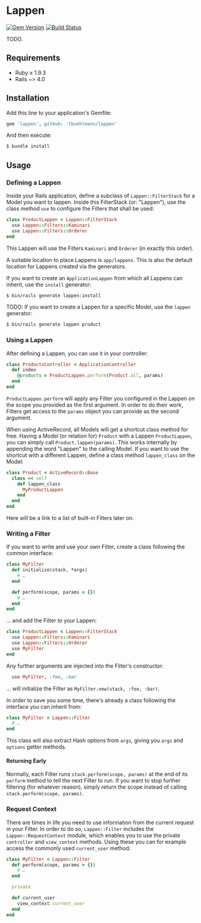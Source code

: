 # Lappen

[![Gem Version](https://badge.fury.io/rb/lappen.svg)](http://badge.fury.io/rb/lappen) [![Build Status](https://travis-ci.org/tbuehlmann/lappen.svg?branch=master)](https://travis-ci.org/tbuehlmann/lappen)

TODO.

## Requirements

- Ruby ≥ 1.9.3
- Rails ~> 4.0

## Installation

Add this line to your application's Gemfile:

```ruby
gem 'lappen', github: 'tbuehlmann/lappen'
```

And then execute:

```sh
$ bundle install
```

## Usage

### Defining a Lappen

Inside your Rails application, define a subclass of `Lappen::FilterStack` for a Model you want to lappen. Inside this FilterStack (or: "Lappen"), use the class method `use` to configure the Filters that shall be used:

```ruby
class ProductLappen < Lappen::FilterStack
  use Lappen::Filters::Kaminari
  use Lappen::Filters::Orderer
end
```

This Lappen will use the Filters `Kaminari` and `Orderer` (in exactly this order).

A suitable location to place Lappens is `app/lappens`. This is also the default location for Lappens created via the generators.

If you want to create an `ApplicationLappen` from which all Lappens can inherit, use the `install` generator:

```sh
$ bin/rails generate lappen:install
```

TODO: If you want to create a Lappen for a specific Model, use the `lappen` generator:

```sh
$ bin/rails generate lappen product
```

### Using a Lappen

After defining a Lappen, you can use it in your controller:

```ruby
class ProductsController < ApplicationController
  def index
    @products = ProductLappen.perform(Product.all, params)
  end
end
```

`ProductLappen.perform` will apply any Filter you configured in the Lappen on the scope you provided as the first argument. In order to do their work, Filters get access to the `params` object you can provide as the second argument.

When using ActiveRecord, all Models will get a shortcut class method for free. Having a Model (or relation for) `Product` with a Lappen `ProductLappen`, you can simply call `Product.lappen(params)`. This works internally by appending the word "Lappen" to the calling Model. If you want to use the shortcut with a different Lappen, define a class method `lappen_class` on the Model:

```ruby
class Product < ActiveRecord::Base
  class << self
    def lappen_class
      MyProductLappen
    end
  end
end
```

Here will be a link to a list of built-in Filters later on.

### Writing a Filter

If you want to write and use your own Filter, create a class following the common interface:

```ruby
class MyFilter
  def initialize(stack, *args)
    # …
  end

  def perform(scope, params = {})
    # …
  end
end
```

… and add the Filter to your Lappen:

```ruby
class ProductLappen < Lappen::FilterStack
  use Lappen::Filters::Kaminari
  use Lappen::Filters::Orderer
  use MyFilter
end
```

Any further arguments are injected into the Filter's constructor:

```ruby
  use MyFilter, :foo, :bar
```

… will initialize the Filter as `MyFilter.new(stack, :foo, :bar)`.

In order to save you some time, there's already a class following the interface you can inherit from:

```ruby
class MyFilter < Lappen::Filter
  # …
end
```

This class will also extract Hash options from `args`, giving you `args` and `options` getter methods.

#### Returning Early

Normally, each Filter runs `stack.perform(scope, params)` at the end of its `perform` method to tell the next Filter to run. If you want to stop further filtering (for whatever reason), simply return the scope instead of calling `stack.perform(scope, params)`.

### Request Context

There are times in life you need to use information from the current request in your Filter. In order to do so, `Lappen::Filter` includes the `Lappen::RequestContext` module, which enables you to use the private `controller` and `view_context` methods. Using these you can for example access the commonly used `current_user` method:

```ruby
class MyFilter < Lappen::Filter
  def perform(scope, params = {})
    # …
  end

  private

  def current_user
    view_context.current_user
  end
end
```
